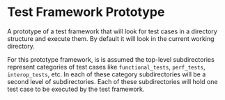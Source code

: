 
# Test Framework Prototype

A prototype of a test framework that will look for test cases in a directory structure and execute them.
By default it will look in the current working directory.

For this prototype framework, is is assumed the top-level subdirectories represent categories of test cases
like `functional_tests`, `perf_tests`, `interop_tests`, etc. In each of these category subdirectories will
be a second level of subdirectories. Each of these subdirectories will hold one test case to be executed by
the test framework.

